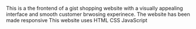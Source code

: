 This is a the frontend of a gist shopping website with a visually appealing interface and smooth customer brwosing experinece.
The website has been made responsive
This website uses
HTML
CSS
JavaScript
